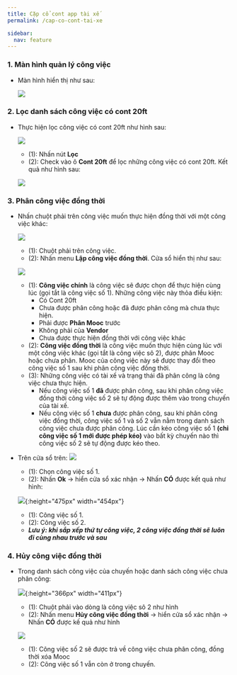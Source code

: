 ```yaml
---
title: Cặp cổ cont app tài xế
permalink: /cap-co-cont-tai-xe

sidebar:
  nav: feature
---
```



### **1. Màn hình quản lý công việc**
* Màn hình hiển thị như sau:

     ![](assets/accompanytask/001_TaskSheetMainPage.jpg)

### **2. Lọc danh sách công việc có cont 20ft**
* Thực hiện lọc công việc có cont 20ft như hình sau:

     ![](assets/accompanytask/002_FilterCont20Ft.jpg)

     * (1): Nhấn nút **Lọc**
     * (2): Check vào ô **Cont 20ft** để lọc những công việc có cont 20ft. Kết quả như hình sau:

     ![](assets/accompanytask/003_FilterCont20FtResult.jpg)

### **3. Phân công việc đồng thời**
* Nhấn chuột phải trên công việc muốn thực hiện đồng thời với một công việc khác:

     ![](assets/accompanytask/004_RightClickTask.jpg)

     * (1): Chuột phải trên công việc.
     * (2): Nhấn menu **Lập công việc đồng thời**. Cửa sổ hiển thị như sau:

     ![](assets/accompanytask/005_WindowAccompanyTask.jpg)

     * (1): **Công việc chính** là công việc sẽ được chọn để thực hiện cùng lúc (gọi tắt là công việc số 1). Những công việc này thỏa điều kiện:
          * Có Cont 20ft
          * Chưa được phân công hoặc đã được phân công mà chưa thực hiện.
          * Phải được **Phân Mooc** trước
          * Không phải của **Vendor**
          * Chưa được thực hiện đồng thời với công việc khác
     * (2): **Công việc đồng thời** là công việc muốn thực hiện cùng lúc với một công việc khác (gọi tắt là công việc sô 2), được phân Mooc hoặc chưa phân. Mooc của công việc này sẽ được thay đổi theo công việc số 1 sau khi phân công việc đồng thời.
     * (3): Những công việc có tài xế và trạng thái đã phân công là công việc chưa thực hiện.
          * Nếu công việc số 1 **đã** được phân công, sau khi phân công việc đồng thời công việc số 2 sẽ tự động được thêm vào trong chuyến của tài xế.
          * Nếu công việc số 1 **chưa** được phân công, sau khi phân công việc đồng thời, công việc số 1 và số 2 vẫn nằm trong danh sách công việc chưa được phân công. Lúc cần kéo công việc số 1 **(chỉ công việc số 1 mới được phép kéo)** vào bất kỳ chuyến nào thì công việc số 2 sẽ tự động được kéo theo.

* Trên cửa sổ trên:
     ![](assets/accompanytask/006_AccompanyOK.jpg)

     * (1): Chọn công việc số 1.
     * (2): Nhấn **Ok** &#8594; hiển cửa sổ xác nhận &#8594; Nhấn **CÓ** được kết quả như hình:

     ![](assets/accompanytask/007_AccompanyOKResult.jpg){:height="475px" width="454px"}

     * (1): Công việc số 1.
     * (2): Công việc số 2.
     * ***Lưu ý: khi sắp xếp thứ tự công việc, 2 công việc đồng thời sẽ luôn đi cùng nhau trước và sau***


### **4. Hủy công việc đồng thời**
* Trong danh sách công việc của chuyến hoặc danh sách công việc chưa phân công:

     ![](assets/accompanytask/008_CancelAccompanyTask.jpg){:height="366px" width="411px"}
     
     * (1): Chuột phải vào dòng là công việc sô 2 như hình
     * (2): Nhấn menu **Hủy công việc đồng thời** &#8594; hiển cửa sổ xác nhận &#8594; Nhấn **CÓ** được kế quả như hình

     ![](assets/accompanytask/009_CancelAccompanyTaskResult.jpg)

     * (1): Công việc số 2 sẽ được trả về công việc chưa phân công, đồng thời xóa Mooc
     * (2): Công việc số 1 vẫn còn ở trong chuyến.

